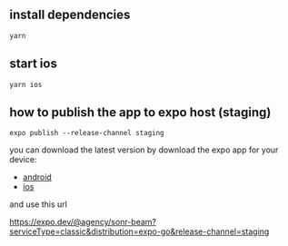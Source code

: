 ## install dependencies
```
yarn
```

## start ios
```
yarn ios
```

## how to publish the app to expo host (staging)

```
expo publish --release-channel staging
```

you can download the latest version by download the expo app for your device:

- [android](https://play.google.com/store/apps/details?id=host.exp.exponent&hl=en&gl=US)
- [ios](https://apps.apple.com/us/app/expo-go/id982107779)

and use this url 

https://expo.dev/@agency/sonr-beam?serviceType=classic&distribution=expo-go&release-channel=staging